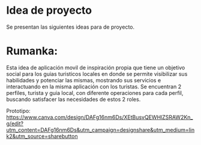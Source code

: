 # Idea de proyecto
Se presentan las siguientes ideas para de proyecto. 
# Rumanka: 
Esta idea de aplicación movil de inspiración propia que tiene un objetivo social para los guias turisticos locales en donde se permite visibilizar sus habilidades y potenciar las mismas, mostrando sus servicios e interactuando en la misma aplicación con los turistas. Se encuentran 2 perfiles, turista y guia local, con diferente operaciones para cada perfil, buscando satisfacer las necesidades de estos 2 roles. 

Prototipo: https://www.canva.com/design/DAFg16nm6Ds/XEtBusvQEWHlZSRAW2Kn_g/edit?utm_content=DAFg16nm6Ds&utm_campaign=designshare&utm_medium=link2&utm_source=sharebutton
#
